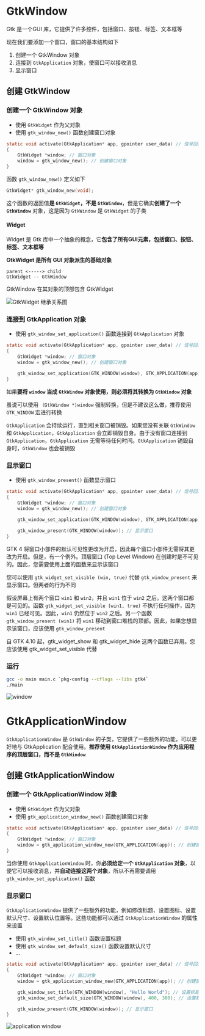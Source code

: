# GtkWindow

Gtk 是一个GUI 库，它提供了许多控件，包括窗口、按钮、标签、文本框等

现在我们要添加一个窗口，窗口的基本结构如下

1. 创建一个 GtkWindow 对象
2. 连接到 `GtkApplication` 对象，使窗口可以接收消息
3. 显示窗口

## 创建 GtkWindow

### 创建一个 GtkWindow 对象

- 使用 `GtkWidget` 作为父对象
- 使用 `gtk_window_new()` 函数创建窗口对象

```c
static void activate(GtkApplication* app, gpointer user_data) // 信号回调函数
{
    GtkWidget *window; // 窗口对象
    window = gtk_window_new(); // 创建窗口对象
}
```

函数 `gtk_window_new()` 定义如下

```c
GtkWidget* gtk_window_new(void);
```

这个函数的返回值**是 `GtkWidget`，不是 `GtkWindow`**，但是它确实**创建了一个 `GtkWindow`** 对象，这是因为 `GtkWindow` 是 `GtkWidget` 的子类

#### Widget

Widget 是 Gtk 库中一个抽象的概念，它**包含了所有GUI元素，包括窗口、按钮、标签、文本框等**

**GtkWidget 是所有 GUI 对象派生的基础对象**

```
parent <-----> child
GtkWidget -- GtkWindow
```
GtkWindow 在其对象的顶部包含 GtkWidget

![GtkWidget 继承关系图](imgs/GtkWidget.png)

### 连接到 GtkApplication 对象

- 使用 `gtk_window_set_application()` 函数连接到 `GtkApplication` 对象

```c
static void activate(GtkApplication* app, gpointer user_data) // 信号回调函数
{
    GtkWidget *window; // 窗口对象
    window = gtk_window_new(); // 创建窗口对象

    gtk_window_set_application(GTK_WINDOW(window), GTK_APPLICATION(app)); // 连接到 GtkApplication 对象
}
```

如果**要将 `window` 当成 `GtkWindow` 对象使用，则必须将其转换为 `GtkWindow` 对象**

虽说可以使用 `（GtkWindow *)window` 强制转换，但是不建议这么做，推荐使用 `GTK_WINDOW` 宏进行转换

`GtkApplication` 会持续运行，直到相关窗口被销毁。如果您没有关联 `GtkWindow` 和 `GtkApplication`，`GtkApplication` 会立即销毁自身。由于没有窗口连接到 `GtkApplication`，`GtkApplication` 无需等待任何时间。`GtkApplication` 销毁自身时，`GtkWindow` 也会被销毁

### 显示窗口

- 使用 `gtk_window_present()` 函数显示窗口

```c
static void activate(GtkApplication* app, gpointer user_data) // 信号回调函数
{
    GtkWidget *window; // 窗口对象
    window = gtk_window_new(); // 创建窗口对象
    
    gtk_window_set_application(GTK_WINDOW(window), GTK_APPLICATION(app)); // 连接到 GtkApplication 对象

    gtk_window_present(GTK_WINDOW(window)); // 显示窗口
}
```

GTK 4 将窗口小部件的默认可见性更改为开启，因此每个窗口小部件无需将其更改为开启。但是，有一个例外。顶层窗口 (Top Level Window) 在创建时是不可见的。因此，您需要使用上面的函数来显示该窗口

您可以使用 `gtk_widget_set_visible (win, true)` 代替 `gtk_window_present` 来显示窗口。但两者的行为不同

假设屏幕上有两个窗口 `win1` 和 `win2`，并且 `win1` 位于 `win2` 之后。这两个窗口都是可见的。函数 `gtk_widget_set_visible (win1, true)` 不执行任何操作，因为 `win1` 已经可见。因此，`win1` 仍然位于 `win2` 之后。另一个函数 `gtk_window_present (win1)` 将 `win1` 移动到窗口堆栈的顶部。因此，如果您想显示该窗口，应该使用 `gtk_window_present`

自 GTK 4.10 起，gtk_widget_show 和 gtk_widget_hide 这两个函数已弃用。您应该使用 gtk_widget_set_visible 代替

### 运行

```bash
gcc -o main main.c `pkg-config --cflags --libs gtk4`
./main
```

![window](imgs/window.png)

# GtkApplicationWindow

`GtkApplicationWindow` 是 `GtkWindow` 的子类，它提供了一些额外的功能，可以更好地与 GtkApplication 配合使用。**推荐使用 `GtkApplicationWindow` 作为应用程序的顶层窗口，而不是 `GtkWindow`**

## 创建 GtkApplicationWindow

### 创建一个 GtkApplicationWindow 对象

- 使用 `GtkWidget` 作为父对象
- 使用 `gtk_application_window_new()` 函数创建窗口对象

```c
static void activate(GtkApplication* app, gpointer user_data) // 信号回调函数
{
    GtkWidget *window; // 窗口对象
    window = gtk_application_window_new(GTK_APPLICATION(app)); // 创建窗口对象
}
```

当你使用 `GtkApplicationWindow` 时，你**必须给定一个 `GtkApplication` 对象**，以便它可以接收消息，并**自动连接这两个对象**，所以不再需要调用 `gtk_window_set_application()` 函数

### 显示窗口

`GtkApplicationWindow` 提供了一些额外的功能，例如修改标题、设置图标、设置默认尺寸、设置默认位置等。这些功能都可以通过 `GtkApplicationWindow` 的属性来设置

- 使用 `gtk_window_set_title()` 函数设置标题
- 使用 `gtk_window_set_default_size()` 函数设置默认尺寸
- ...

```c
static void activate(GtkApplication* app, gpointer user_data) // 信号回调函数
{
    GtkWidget *window; // 窗口对象
    window = gtk_application_window_new(GTK_APPLICATION(app)); // 创建窗口对象

    gtk_window_set_title(GTK_WINDOW(window), "Hello World"); // 设置标题
    gtk_window_set_default_size(GTK_WINDOW(window), 400, 300); // 设置默认尺寸

    gtk_window_present(GTK_WINDOW(window)); // 显示窗口
}
```

![application window](imgs/application_window.png)